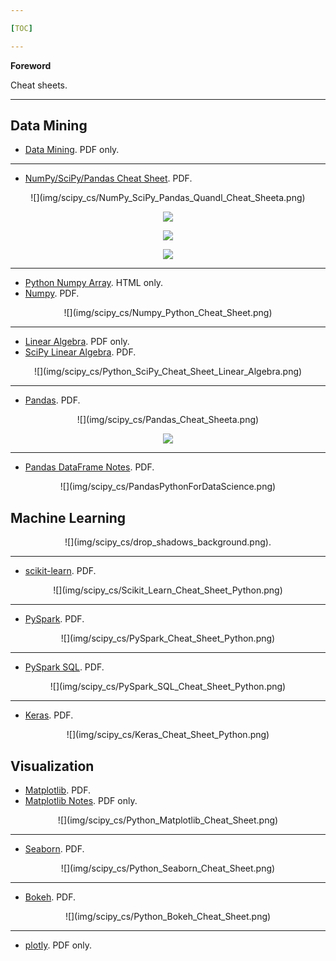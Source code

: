 ```yaml
---

[TOC]

---
```


**Foreword**

Cheat sheets.

---

## Data Mining

- [Data Mining](4127-rc183-010d-data-mining_2.pdf). PDF only.

---

- [NumPy/SciPy/Pandas Cheat Sheet](NumPy_SciPy_Pandas_Quandl_Cheat_Sheet.pdf). PDF.

<center>
![](img/scipy_cs/NumPy_SciPy_Pandas_Quandl_Cheat_Sheeta.png)

![](img/scipy_cs/NumPy_SciPy_Pandas_Quandl_Cheat_Sheetb.png)

![](img/scipy_cs/NumPy_SciPy_Pandas_Quandl_Cheat_Sheetc.png)

![](img/scipy_cs/NumPy_SciPy_Pandas_Quandl_Cheat_Sheetd.png)
</center>

---

- [Python Numpy Array](Python+Numpy+Array.html). HTML only.
- [Numpy](Numpy_Python_Cheat_Sheet.pdf). PDF.

<center>
![](img/scipy_cs/Numpy_Python_Cheat_Sheet.png)
</center>

---

- [Linear Algebra](linear_algebra_in_4_pages.pdf). PDF only.
- [SciPy Linear Algebra](Python_SciPy_Cheat_Sheet_Linear_Algebra.pdf). PDF.

<center>
![](img/scipy_cs/Python_SciPy_Cheat_Sheet_Linear_Algebra.png)
</center>

---

- [Pandas](PandasPythonForDataScience.pdf). PDF.

<center>
![](img/scipy_cs/Pandas_Cheat_Sheeta.png)

![](img/scipy_cs/Pandas_Cheat_Sheetb.png)
</center>

---

- [Pandas DataFrame Notes](Pandas-DataFrame-Notes.pdf). PDF.

<center>
![](img/scipy_cs/PandasPythonForDataScience.png)
</center>

## Machine Learning

<center>
![](img/scipy_cs/drop_shadows_background.png).
</center>

---

- [scikit-learn](Scikit_Learn_Cheat_Sheet_Python.pdf). PDF.

<center>
![](img/scipy_cs/Scikit_Learn_Cheat_Sheet_Python.png)
</center>

---

- [PySpark](PySpark_Cheat_Sheet_Python.pdf). PDF.

<center>
![](img/scipy_cs/PySpark_Cheat_Sheet_Python.png)
</center>

---

- [PySpark SQL](PySpark_SQL_Cheat_Sheet_Python.pdf). PDF.

<center>
![](img/scipy_cs/PySpark_SQL_Cheat_Sheet_Python.png)
</center>

---

- [Keras](Keras_Cheat_Sheet_Python.pdf). PDF.

<center>
![](img/scipy_cs/Keras_Cheat_Sheet_Python.png)
</center>

## Visualization

- [Matplotlib](Python_Matplotlib_Cheat_Sheet.pdf). PDF.
- [Matplotlib Notes](Matplotlib-Notes.pdf). PDF only.

<center>
![](img/scipy_cs/Python_Matplotlib_Cheat_Sheet.png)
</center>

---

- [Seaborn](Python_Seaborn_Cheat_Sheet.pdf). PDF.

<center>
![](img/scipy_cs/Python_Seaborn_Cheat_Sheet.png)
</center>

---

- [Bokeh](Python_Bokeh_Cheat_Sheet.pdf). PDF.

<center>
![](img/scipy_cs/Python_Bokeh_Cheat_Sheet.png)
</center>

---

- [plotly](plotly_python_cheat_sheet.pdf). PDF only.
